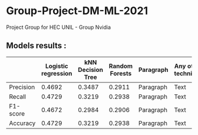 # Group-Project-DM-ML-2021
Project Group for HEC UNIL - Group Nvidia


## Models results :

|       | Logistic regression |  	kNN 	Decision Tree  | 	Random Forests | Paragraph   |  	Any other technique   |
| ----------- | ----------- | ----------- | ----------- | -----------   | ----------- |
| Precision 	 | 0.4692      | 0.3487      | 0.2911       | Paragraph   | Text        |
| Recall   | 0.4729        | 0.3219   | 0.2938        | Paragraph   | Text        |
| F1-score    | 0.4672        | 0.2984   | 0.2906        | Paragraph   | Text        |
| Accuracy   | 0.4729        | 0.3219   | 0.2938        | Paragraph   | Text        |

 					
					
